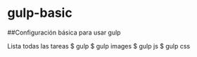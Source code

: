 # gulp-basic

##Configuración básica para usar gulp

Lista todas las tareas
	$ gulp
	$ gulp images
	$ gulp js
	$ gulp css